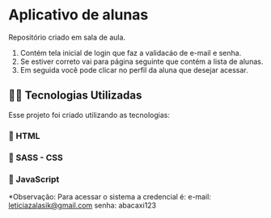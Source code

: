 # Aplicativo de alunas
Repositório criado em sala de aula. 
1. Contém tela inicial de login que faz a validacáo de e-mail e senha. 
2. Se estiver correto vai para página seguinte que contém a lista de alunas. 
3. Em seguida você pode clicar no perfil da aluna que desejar acessar. 

## 👨‍💻️ Tecnologias Utilizadas
Esse projeto foi criado utilizando as tecnologias:
### :small_blue_diamond:  HTML 
### :small_blue_diamond: SASS - CSS 
### :small_blue_diamond: JavaScript 


*Observação: Para acessar o sistema a credencial é: 
e-mail: leticiazalasik@gmail.com
senha: abacaxi123
